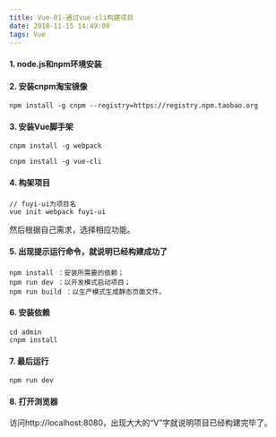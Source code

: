```yaml
---
title: Vue-01-通过vue-cli构建项目
date: 2018-11-15 14:49:09
tags: Vue
---
```


#### 1. node.js和npm环境安装
#### 2. 安装cnpm淘宝镜像
```
npm install -g cnpm --registry=https://registry.npm.taobao.org
```
#### 3. 安装Vue脚手架
```
cnpm install -g webpack

cnpm install -g vue-cli
```
#### 4. 构架项目
```
// fuyi-ui为项目名
vue init webpack fuyi-ui
```
然后根据自己需求，选择相应功能。

#### 5. 出现提示运行命令，就说明已经构建成功了

```
npm install ：安装所需要的依赖；
npm run dev ：以开发模式启动项目；
npm run build ：以生产模式生成静态页面文件。
```
#### 6. 安装依赖
```
cd admin
cnpm install
```

#### 7. 最后运行

```
npm run dev
```
#### 8. 打开浏览器

访问http://localhost:8080，出现大大的“V”字就说明项目已经构建完毕了。



